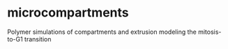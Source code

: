 # microcompartments
Polymer simulations of compartments and extrusion modeling the mitosis-to-G1 transition
